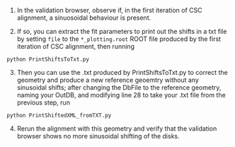 1) In the validation browser, observe if, in the first iteration of CSC alignment, a sinuosoidal behaviour is present.

2) If so, you can extract the fit parameters to print out the shifts in a txt file by setting `file` to the `*_plotting.root` ROOT file produced by the first iteration of CSC alignment, then running

```
python PrintShiftsToTxt.py
```



3) Then you can use the .txt produced by PrintShiftsToTxt.py to correct the geometry and produce a new reference geoemtry without any sinusoidal shifts; after changing the DbFile to the reference geometry, naming your OutDB, and modifying line 28 to take your .txt file from the previous step, run 

```
python PrintShiftedXML_fromTXT.py
```

4) Rerun the alignment with this geometry and verify that the validation browser shows no more sinusoidal shifting of the disks.
